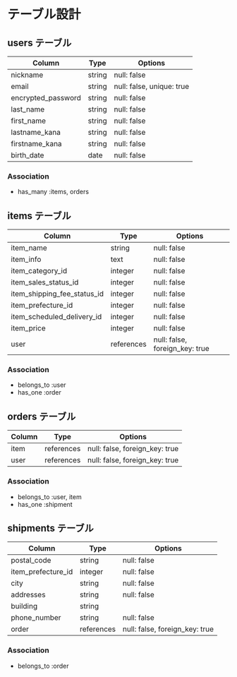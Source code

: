 # テーブル設計

## users テーブル

| Column                | Type    | Options                   |
| --------------------- | ------- | --------------------------|
| nickname              | string  | null: false               |
| email                 | string  | null: false, unique: true |
| encrypted_password    | string  | null: false               |
| last_name             | string  | null: false               |
| first_name            | string  | null: false               |
| lastname_kana         | string  | null: false               |
| firstname_kana        | string  | null: false               |
| birth_date            | date    | null: false               |



### Association

- has_many :items, orders


## items テーブル

| Column                      | Type       | Options                         |
| --------------------------- | ---------- | ------------------------------- |
| item_name                   | string     | null: false                     |
| item_info                   | text       | null: false                     |
| item_category_id            | integer    | null: false                     |
| item_sales_status_id        | integer    | null: false                     |
| item_shipping_fee_status_id | integer    | null: false                     |
| item_prefecture_id          | integer    | null: false                     |
| item_scheduled_delivery_id  | integer    | null: false                     |
| item_price                  | integer    | null: false                     |
| user                        | references | null: false, foreign_key: true  |

### Association

- belongs_to :user
- has_one  :order

## orders テーブル

| Column   | Type       | Options                        |
| -------- | ---------- | ------------------------------ |
| item     | references | null: false, foreign_key: true |
| user     | references | null: false, foreign_key: true |

### Association

- belongs_to :user, item
- has_one    :shipment

## shipments テーブル

| Column             | Type       | Options                        |
| ------------------ | ---------- | ------------------------------ |
| postal_code        | string     | null: false                    |
| item_prefecture_id | integer    | null: false                    |
| city               | string     | null: false                    |
| addresses          | string     | null: false                    |
| building           | string     |                                |
| phone_number       | string     | null: false                    |
| order              | references | null: false, foreign_key: true |

### Association

- belongs_to :order